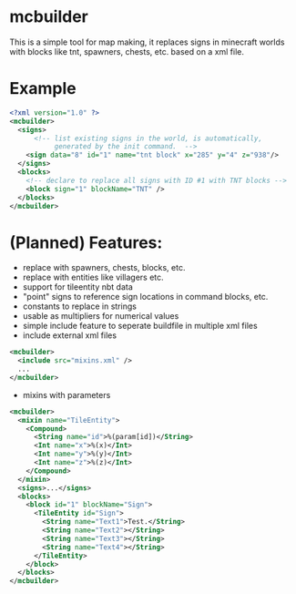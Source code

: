 mcbuilder
=========

This is a simple tool for map making, it replaces signs in minecraft worlds
with blocks like tnt, spawners, chests, etc. based on a xml file.

Example
=======

```xml
<?xml version="1.0" ?>
<mcbuilder>
  <signs>
      <!-- list existing signs in the world, is automatically,
           generated by the init command.  -->
    <sign data="8" id="1" name="tnt block" x="285" y="4" z="938"/>
  </signs>
  <blocks>
    <!-- declare to replace all signs with ID #1 with TNT blocks -->
    <block sign="1" blockName="TNT" />
  </blocks>
</mcbuilder>
```

(Planned) Features:
===================

* replace with spawners, chests, blocks, etc.
* replace with entities like villagers etc.
* support for tileentity nbt data
* "point" signs to reference sign locations in command blocks, etc.
* constants to replace in strings
* usable as multipliers for numerical values
* simple include feature to seperate buildfile in multiple xml files
* include external xml files
```xml
<mcbuilder>
  <include src="mixins.xml" /> 
  ...
</mcbuilder>
```
* mixins with parameters
```xml
<mcbuilder>
  <mixin name="TileEntity">
    <Compound>
      <String name="id">%(param[id])</String>
      <Int name="x">%(x)</Int>
      <Int name="y">%(y)</Int>
      <Int name="z">%(z)</Int>
    </Compound>
  </mixin>
  <signs>...</signs>
  <blocks>
    <block id="1" blockName="Sign">
      <TileEntity id="Sign">
        <String name="Text1">Test.</String>
        <String name="Text2"></String>
        <String name="Text3"></String>
        <String name="Text4"></String>
      </TileEntity>
    </block>
  </blocks>
</mcbuilder>
```




